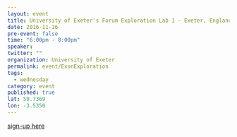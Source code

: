 ```yaml
---
layout: event
title: University of Exeter's Forum Exploration Lab 1 - Exeter, England
date: 2016-11-16
pre-event: false
time: "6:00pm - 8:00pm"
speaker: 
twitter: ""
organization: University of Exeter
permalink: event/ExonExploration
tags: 
  - wednesday
category: event
published: true
lat: 50.7369
lon: -3.5350
---
```


[sign-up here](https://www.facebook.com/events/279649152428883/)
